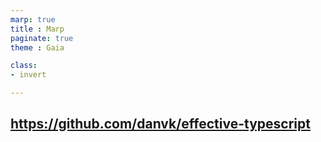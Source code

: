 ```yaml
---
marp: true
title : Marp
paginate: true
theme : Gaia

class:
- invert

---
```


https://github.com/danvk/effective-typescript
---
